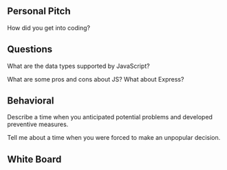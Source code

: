 ## Personal Pitch

How did you get into coding?

## Questions

What are the data types supported by JavaScript?

What are some pros and cons about JS? What about Express?  

## Behavioral

Describe a time when you anticipated potential problems and developed preventive measures.

Tell me about a time when you were forced to make an unpopular decision.

## White Board 
